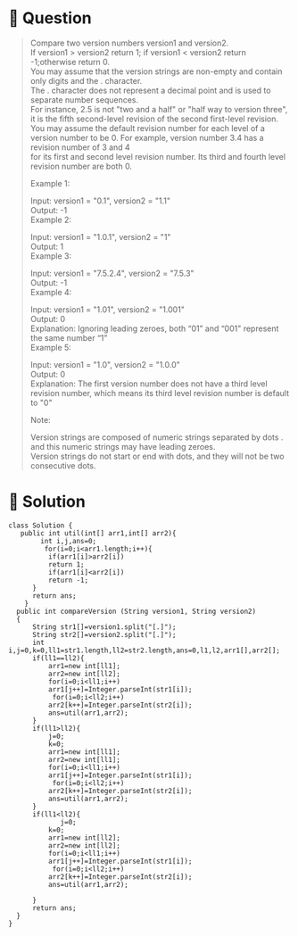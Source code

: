 # :japanese_goblin: Question

> Compare two version numbers version1 and version2.  
> If version1 > version2 return 1; if version1 < version2 return -1;otherwise return 0.  
> You may assume that the version strings are non-empty and contain only digits and the . character.  
> The . character does not represent a decimal point and is used to separate number sequences.  
> For instance, 2.5 is not "two and a half" or "half way to version three", it is the fifth second-level revision of the second first-level revision.  
> You may assume the default revision number for each level of a version number to be 0. For example, version number 3.4 has a revision number of 3 and 4   
> for its first and second level revision number. Its third and fourth level revision number are both 0.  
>   
> Example 1:  
>   
> Input: version1 = "0.1", version2 = "1.1"  
> Output: -1  
> Example 2:  
>   
> Input: version1 = "1.0.1", version2 = "1"  
> Output: 1  
> Example 3:  
>   
> Input: version1 = "7.5.2.4", version2 = "7.5.3"  
> Output: -1  
> Example 4:  
>   
> Input: version1 = "1.01", version2 = "1.001"  
> Output: 0  
> Explanation: Ignoring leading zeroes, both “01” and “001" represent the same number “1”  
> Example 5:  
>   
> Input: version1 = "1.0", version2 = "1.0.0"  
> Output: 0  
> Explanation: The first version number does not have a third level revision number, which means its third level revision number is default to "0"  
>   
> Note:  
>   
> Version strings are composed of numeric strings separated by dots . and this numeric strings may have leading zeroes.  
> Version strings do not start or end with dots, and they will not be two consecutive dots.  

# :bento: Solution
```
class Solution {
   public int util(int[] arr1,int[] arr2){
        int i,j,ans=0;
         for(i=0;i<arr1.length;i++){
          if(arr1[i]>arr2[i])
          return 1;
          if(arr1[i]<arr2[i])
          return -1;
      }
      return ans;
    }
  public int compareVersion (String version1, String version2)
  {
      String str1[]=version1.split("[.]");
      String str2[]=version2.split("[.]");
      int i,j=0,k=0,ll1=str1.length,ll2=str2.length,ans=0,l1,l2,arr1[],arr2[];
      if(ll1==ll2){
          arr1=new int[ll1];
          arr2=new int[ll2];
          for(i=0;i<ll1;i++)
          arr1[j++]=Integer.parseInt(str1[i]);
           for(i=0;i<ll2;i++)
          arr2[k++]=Integer.parseInt(str2[i]);  
          ans=util(arr1,arr2);
      }
      if(ll1>ll2){
          j=0;
          k=0;
          arr1=new int[ll1];
          arr2=new int[ll1];
          for(i=0;i<ll1;i++)
          arr1[j++]=Integer.parseInt(str1[i]);
           for(i=0;i<ll2;i++)
          arr2[k++]=Integer.parseInt(str2[i]); 
          ans=util(arr1,arr2);
      }
      if(ll1<ll2){
             j=0;
          k=0;
          arr1=new int[ll2];
          arr2=new int[ll2];
          for(i=0;i<ll1;i++)
          arr1[j++]=Integer.parseInt(str1[i]);
           for(i=0;i<ll2;i++)
          arr2[k++]=Integer.parseInt(str2[i]);
          ans=util(arr1,arr2);
          
      }
      return ans;
  }
}

```
